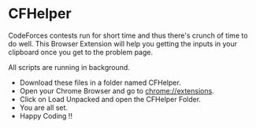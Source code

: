 # CFHelper

CodeForces contests run for short time and thus there's crunch of time to do well. This Browser Extension will help you getting the inputs in your clipboard once you get to the problem page. 

All scripts are running in background.

- Download these files in a folder named CFHelper.
- Open your Chrome Browser and go to [chrome://extensions](chrome://extensions).
- Click on Load Unpacked and open the CFHelper Folder.
- You are all set. 
- Happy Coding !! 
